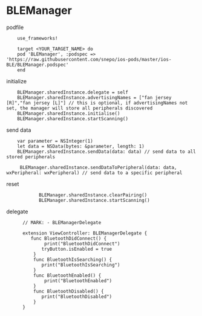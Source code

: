 # BLEManager
podfile

        use_frameworks!

        target <YOUR_TARGET_NAME> do
        pod 'BLEManager', :podspec => 'https://raw.githubusercontent.com/snepo/ios-pods/master/ios-BLE/BLEManager.podspec'
        end

initialize

        BLEManager.sharedInstance.delegate = self
        BLEManager.sharedInstance.advertisingNames = ["fan jersey [R]","fan jersey [L]"] // this is optional, if advertisingNames not set, the manager will store all peripherals discovered
        BLEManager.sharedInstance.initialise()
        BLEManager.sharedInstance.startScanning()
        
send data

        var parameter = NSInteger(1)
        let data = NSData(bytes: &parameter, length: 1)
        BLEManager.sharedInstance.sendData(data: data) // send data to all stored peripherals
        
         BLEManager.sharedInstance.sendDataToPeripheral(data: data, wxPeripheral: wxPeripheral) // send data to a specific peripheral
    
    
reset

                BLEManager.sharedInstance.clearPairing()
                BLEManager.sharedInstance.startScanning()
     
     
delegate

          // MARK: - BLEManagerDelegate

          extension ViewController: BLEManagerDelegate {
             func BluetoothDidConnect() {
                  print("BluetoothDidConnect")
                 tryButton.isEnabled = true
              }
              func BluetoothIsSearching() {
                 print("BluetoothIsSearching")
              }
              func BluetoothEnabled() {
                  print("BluetoothEnabled")
              }
              func BluetoothDisabled() {
                 print("BluetoothDisabled")
              }
          }
